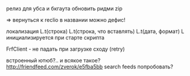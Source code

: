 релиз для убса и бкгаута
    обновить ридми
    zip

=> вернуться к reclio
    в названии можно дефис!

локализация
    L.t(строка)
    L.t(строка, что вставлять)
    L.t(дата, формат)
    L инициализируется при старте скрипта

FrfClient - не падать при загрузке сходу (retry)

встроенный ютюб?.. и всякое такое?
    http://friendfeed.com/zverok/e5fba5bb
search feeds попробовать?


